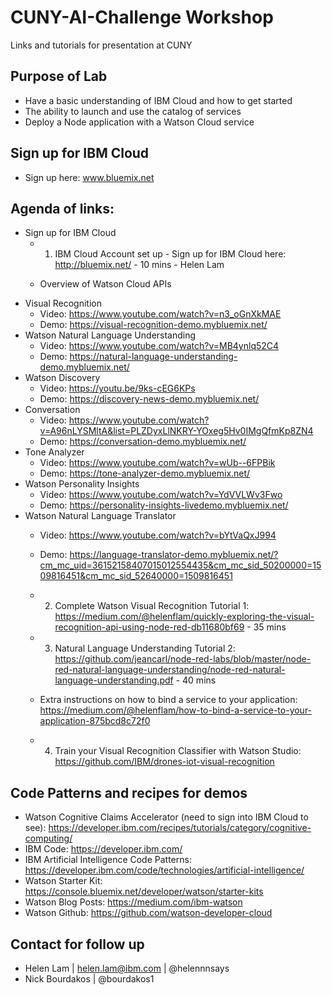 # CUNY-AI-Challenge Workshop 
Links and tutorials for presentation at CUNY 

## Purpose of Lab

* Have a basic understanding of IBM Cloud and how to get started
* The ability to launch and use the catalog of services
* Deploy a Node application with a Watson Cloud service

## Sign up for IBM Cloud

* Sign up here: www.bluemix.net

## Agenda of links:  
 
* Sign up for IBM Cloud
  * 1. IBM Cloud Account set up - Sign up for IBM Cloud here: http://bluemix.net/ - 10 mins - Helen Lam

  * Overview of Watson Cloud APIs 
* Visual Recognition
  * Video: https://www.youtube.com/watch?v=n3_oGnXkMAE
  * Demo: https://visual-recognition-demo.mybluemix.net/
* Watson Natural Language Understanding
  * Video: https://www.youtube.com/watch?v=MB4ynlq52C4
  * Demo: https://natural-language-understanding-demo.mybluemix.net/ 
* Watson Discovery
  * Video: https://youtu.be/9ks-cEG6KPs
  * Demo: https://discovery-news-demo.mybluemix.net/
* Conversation 
  * Video: https://www.youtube.com/watch?v=A96nLYSMltA&list=PLZDyxLlNKRY-YOxeg5Hv0IMgQfmKp8ZN4
  * Demo: https://conversation-demo.mybluemix.net/
* Tone Analyzer 
  * Video: https://www.youtube.com/watch?v=wUb--6FPBik
  * Demo: https://tone-analyzer-demo.mybluemix.net/
* Watson Personality Insights
  * Video: https://www.youtube.com/watch?v=YdVVLWv3Fwo
  * Demo: https://personality-insights-livedemo.mybluemix.net/
* Watson Natural Language Translator 
  * Video: https://www.youtube.com/watch?v=bYtVaQxJ994 
  * Demo: https://language-translator-demo.mybluemix.net/?cm_mc_uid=36152158407015012554435&cm_mc_sid_50200000=1509816451&cm_mc_sid_52640000=1509816451
 
  * 2. Complete  Watson Visual Recognition Tutorial 1: https://medium.com/@helenflam/quickly-exploring-the-visual-recognition-api-using-node-red-db11680bf69 - 35 mins 

  * 3. Natural Language Understanding Tutorial 2: https://github.com/jeancarl/node-red-labs/blob/master/node-red-natural-language-understanding/node-red-natural-language-understanding.pdf - 40 mins 
  * Extra instructions on how to bind a service to your application: https://medium.com/@helenflam/how-to-bind-a-service-to-your-application-875bcd8c72f0
  
  * 4. Train your Visual Recognition Classifier with Watson Studio: https://github.com/IBM/drones-iot-visual-recognition

## Code Patterns and recipes for demos 

* Watson Cognitive Claims Accelerator (need to sign into IBM Cloud to see): https://developer.ibm.com/recipes/tutorials/category/cognitive-computing/
* IBM Code: https://developer.ibm.com/
* IBM Artificial Intelligence Code Patterns: https://developer.ibm.com/code/technologies/artificial-intelligence/
* Watson Starter Kit: https://console.bluemix.net/developer/watson/starter-kits
* Watson Blog Posts: https://medium.com/ibm-watson
* Watson Github: https://github.com/watson-developer-cloud

## Contact for follow up 

* Helen Lam | helen.lam@ibm.com | @helennnsays
* Nick Bourdakos | @bourdakos1 
